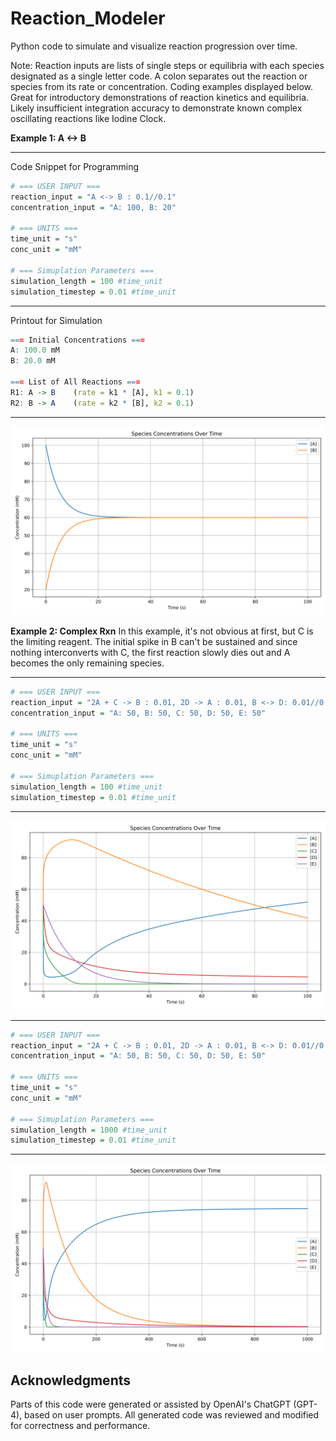 # Reaction_Modeler
Python code to simulate and visualize reaction progression over time. 

Note: Reaction inputs are lists of single steps or equilibria with each species designated as a single letter code. A colon separates out the reaction or species from its rate or concentration. 
Coding examples displayed below. Great for introductory demonstrations of reaction kinetics and equilibria. Likely insufficient integration accuracy to demonstrate known complex oscillating reactions like Iodine Clock.

**Example 1: A <-> B**
___________________________________________________________________________
Code Snippet for Programming
```r
# === USER INPUT ===
reaction_input = "A <-> B : 0.1//0.1"
concentration_input = "A: 100, B: 20"
 
# === UNITS ===
time_unit = "s"
conc_unit = "mM"

# === Simuplation Parameters ===
simulation_length = 100 #time_unit
simulation_timestep = 0.01 #time_unit
```
___________________________________________________________________________
Printout for Simulation
```r
=== Initial Concentrations ===
A: 100.0 mM
B: 20.0 mM

=== List of All Reactions ===
R1: A -> B    (rate = k1 * [A], k1 = 0.1)
R2: B -> A    (rate = k2 * [B], k2 = 0.1)
```
___________________________________________________________________________
![Description](https://github.com/jawolfe97/Reaction_Modeler/blob/main/AtoB.svg)


**Example 2: Complex Rxn**
In this example, it's not obvious at first, but C is the limiting reagent. 
The initial spike in B can't be sustained and since nothing interconverts with C, the first reaction slowly dies out and A becomes the only remaining species.
___________________________________________________________________________
```r
# === USER INPUT ===
reaction_input = "2A + C -> B : 0.01, 2D -> A : 0.01, B <-> D: 0.01//0.01, E -> 2D: 0.1"
concentration_input = "A: 50, B: 50, C: 50, D: 50, E: 50"

# === UNITS ===
time_unit = "s"
conc_unit = "mM"

# === Simuplation Parameters ===
simulation_length = 100 #time_unit
simulation_timestep = 0.01 #time_unit
```
___________________________________________________________________________
![Description](https://github.com/jawolfe97/Reaction_Modeler/blob/main/ComplexRxn_100s.svg)
___________________________________________________________________________
```r
# === USER INPUT ===
reaction_input = "2A + C -> B : 0.01, 2D -> A : 0.01, B <-> D: 0.01//0.01, E -> 2D: 0.1"
concentration_input = "A: 50, B: 50, C: 50, D: 50, E: 50"

# === UNITS ===
time_unit = "s"
conc_unit = "mM"

# === Simuplation Parameters ===
simulation_length = 1000 #time_unit
simulation_timestep = 0.01 #time_unit
```
___________________________________________________________________________
![Description](https://github.com/jawolfe97/Reaction_Modeler/blob/main/ComplexRxn_1000s.svg)

## Acknowledgments

Parts of this code were generated or assisted by OpenAI's ChatGPT (GPT-4), based on user prompts. All generated code was reviewed and modified for correctness and performance.

